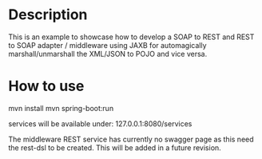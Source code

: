 # Description

This is an example to showcase how to develop a SOAP to REST and REST to SOAP adapter / middleware using 
JAXB for automagically marshall/unmarshall the XML/JSON to POJO and vice versa.

# How to use

mvn install
mvn spring-boot:run

services will be available under: 127.0.0.1:8080/services

The middleware REST service has currently no swagger page as this need the rest-dsl to be created. 
This will be added in a future revision. 


